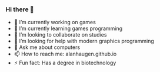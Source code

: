 ### Hi there 👋

- 🔭 I’m currently working on games
- 🌱 I’m currently learning games programming
- 👯 I’m looking to collaborate on studies
- 🤔 I’m looking for help with modern graphics programming
- 💬 Ask me about computers
- 📫 How to reach me: alanhaugen.github.io
- ⚡ Fun fact: Has a degree in biotechnology
